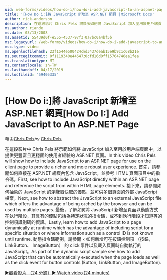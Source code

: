```yaml
---
uid: web-forms/videos/how-do-i/how-do-i-add-javascript-to-an-aspnet-page
title: '[How Do i:]將 JavaScript 新增至 ASP.NET 網頁 |Microsoft Docs'
author: rick-anderson
description: 在這段影片 Chris Pels 將顯示如何將 JavaScript 加入至用於用戶端頁面中，以提供更豐富且更穩固的使用者經驗的 ASP.NET 頁面...
ms.author: riande
ms.date: 03/13/2008
ms.assetid: 55439d0f-e555-4537-97f3-0a7bc0a4bf5b
msc.legacyurl: /web-forms/videos/how-do-i/how-do-i-add-javascript-to-an-aspnet-page
msc.type: video
ms.openlocfilehash: 23f1544e500424cbd3437deab15e9b9c1c68b21e
ms.sourcegitcommit: 0f1119340e4464720cfd16d0ff15764746ea1fea
ms.translationtype: MT
ms.contentlocale: zh-TW
ms.lasthandoff: 04/17/2019
ms.locfileid: "59405335"
---
```

# <a name="how-do-i-add-javascript-to-an-aspnet-page"></a><span data-ttu-id="bd8ce-103">[How Do i:]將 JavaScript 新增至 ASP.NET 網頁</span><span class="sxs-lookup"><span data-stu-id="bd8ce-103">[How Do I:] Add JavaScript to An ASP.NET Page</span></span>

<span data-ttu-id="bd8ce-104">藉由[Chris Pels](https://twitter.com/chrispels)</span><span class="sxs-lookup"><span data-stu-id="bd8ce-104">by [Chris Pels](https://twitter.com/chrispels)</span></span>

<span data-ttu-id="bd8ce-105">在這段影片中 Chris Pels 將示範如何將 JavaScript 加入至用於用戶端頁面中，以提供更豐富且更穩固的使用者經驗的 ASP.NET 頁面。</span><span class="sxs-lookup"><span data-stu-id="bd8ce-105">In this video Chris Pels will show how to include JavaScript to an ASP.NET page for use on the client page to provide a richer and more robust user experience.</span></span> <span data-ttu-id="bd8ce-106">首先，請參閱如何直接在 ASP.NET 網頁內包含 JavaScript，並參考 HTML 頁面項目中的指令碼。</span><span class="sxs-lookup"><span data-stu-id="bd8ce-106">First, see how to include JavaScript directly within an ASP.NET page and reference the script from within HTML page elements.</span></span> <span data-ttu-id="bd8ce-107">接下來，請參閱如何抽象的 JavaScript 的瀏覽器快取的優點，並可供多個頁面的外部 JavaScript 檔案。</span><span class="sxs-lookup"><span data-stu-id="bd8ce-107">Next, see how to abstract the JavaScript to an external JavaScript file which offers the advantage of being cached by the browser and can be used by multiple pages.</span></span> <span data-ttu-id="bd8ce-108">最後，了解如何將 JavaScript 新增至頁面以動態方式在執行階段，其具有的優點包括為特定狀況的指令碼，或不到執行階段才知道等的控制項識別碼的資訊。</span><span class="sxs-lookup"><span data-stu-id="bd8ce-108">Lastly, learn how to add JavaScript to a page dynamically at runtime which has the advantage of including script for a specific situation or where information such as a control ID is not known until runtime.</span></span> <span data-ttu-id="bd8ce-109">動態指令碼範例，請參閱 < 如何新增可在按鈕控制項 （按鈕，LinkButton、 ImageButton） 的 click 事件以及載入頁面時自動執行的 JavaScript。</span><span class="sxs-lookup"><span data-stu-id="bd8ce-109">As part of the dynamic script sample see how to add JavaScript that can be automatically executed when the page loads as well as the click event for button controls (Button, LinkButton, and ImageButton).</span></span>

[<span data-ttu-id="bd8ce-110">&#9654;觀看影片 （24 分鐘）</span><span class="sxs-lookup"><span data-stu-id="bd8ce-110">&#9654; Watch video (24 minutes)</span></span>](https://channel9.msdn.com/Blogs/ASP-NET-Site-Videos/how-do-i-add-javascript-to-an-aspnet-page)
